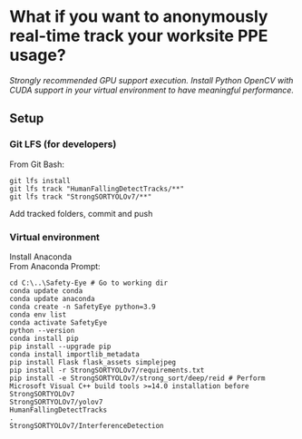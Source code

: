 # What if you want to anonymously real-time track your worksite PPE usage? 
_Strongly recommended GPU support execution. Install Python OpenCV with CUDA support in your virtual environment to have meaningful performance._
## Setup
### Git LFS (for developers)
From Git Bash:
```
git lfs install
git lfs track "HumanFallingDetectTracks/**"
git lfs track "StrongSORTYOLOv7/**"
```
Add tracked folders, commit and push
### Virtual environment
Install Anaconda  
From Anaconda Prompt:
```
cd C:\..\Safety-Eye # Go to working dir
conda update conda
conda update anaconda
conda create -n SafetyEye python=3.9
conda env list
conda activate SafetyEye
python --version
conda install pip
pip install --upgrade pip
conda install importlib_metadata
pip install Flask flask_assets simplejpeg
pip install -r StrongSORTYOLOv7/requirements.txt
pip install -e StrongSORTYOLOv7/strong_sort/deep/reid # Perform Microsoft Visual C++ build tools >=14.0 installation before
StrongSORTYOLOv7
StrongSORTYOLOv7/yolov7
HumanFallingDetectTracks
.
StrongSORTYOLOv7/InterferenceDetection
```
